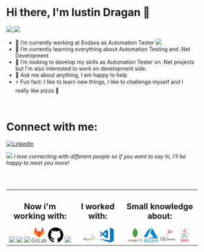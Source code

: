 # Hi there, I'm Iustin Dragan 👋
<a href ="">
  <img src = "https://komarev.com/ghpvc/?username=IustinDragan">
</a>
<a href ="">
  <img src = "https://img.shields.io/github/followers/IustinDragan?style=social">
</a>
<!--
**IustinDragan/IustinDragan** is a ✨ _special_ ✨ repository because its `README.md` (this file) appears on your GitHub profile.
Here are some ideas to get you started:
-->

- 🔭 I’m currently working at Endava as Automation Tester <img src = "https://camo.githubusercontent.com/63371d36886ee658f5a97401f393e1ab1684b2fd3de674b8f5efc7d410b2a3d0/68747470733a2f2f6d656469612e67697068792e636f6d2f6d656469612f57556c706c634d704f43456d5447427442572f67697068792e676966" width="100"> 
- 🌱 I’m currently learning everything about Automation Testing and .Net Development
- 👯 I’m looking to develop my skills as Automation Tester on .Net projects but I'm also interested to work on development side.
- 💬 Ask me about anything, I am happy to help
- ⚡ Fun fact: I like to learn new things, I like to challenge myself and I really like pizza 🍕
<br>

# Connect with me:

<a href="https://www.linkedin.com/in/iustin-dragan/" >
  <img src="https://logos-world.net/wp-content/uploads/2020/05/Linkedin-Logo.png" alt="LinkedIn" width="90">
</a>

<img src = "https://camo.githubusercontent.com/ec0df7b334d15078e980be8f26f35f1bd6f004eaa4a121db42fed361360c1817/68747470733a2f2f6d656469612e67697068792e636f6d2f6d656469612f4c6e516a7057614f4e386e68723231764e572f67697068792e676966" width="50">   _I love connecting with different people so if you want to say hi, I'll be happy to meet you more!_ 

<br>
<br>
 <body>
  <table align="center">
    <tr>
      <td> 
        <h2 align="center">Now i'm working with: </h2>
        <div align="center">
          <img src ="https://upload.wikimedia.org/wikipedia/commons/4/4f/Csharp_Logo.png" width="40">
          <img src = "https://media.trustradius.com/product-logos/Op/vu/688CFEVSSPPH.PNG" width="40">
          <img src = "https://upload.wikimedia.org/wikipedia/commons/thumb/2/2c/Visual_Studio_Icon_2022.svg/1024px-Visual_Studio_Icon_2022.svg.png" width="40">
          <img src = "https://github.com/nuyonu/nuyonu/raw/master/assets/images/gitlab.png" width ="40">
          <img src ="https://github.com/nuyonu/nuyonu/raw/master/assets/images/github.png" width="40">
          <img src ="https://th.bing.com/th/id/R.021141ea18ec59e21e555807dd4fb380?rik=Ez5IHZk%2f28amSg&riu=http%3a%2f%2ftaasha.tech%2fwp-content%2fuploads%2f2019%2f10%2fSelenium.png&ehk=uByEChZk%2fdVYB9i5SF9LollQBsO3Z5fb4ENPoxxly7M%3d&risl=&pid=ImgRaw&r=0" width ="80">
        </div>
      </td>
      <td> 
        <h2 align="center">I worked with: </h2> 
        <div align="center">
          <img src = "https://github.com/nuyonu/nuyonu/raw/master/assets/images/mysql.png" width="40">
          <img src = "https://github.com/nuyonu/nuyonu/raw/master/assets/images/vscode.png" width="40">
        </div>
      </td>
      <td> 
        <h2 align="center">Small knowledge about: </h2> 
        <div align="center">
          <img src = "https://github.com/nuyonu/nuyonu/raw/master/assets/images/mongodb.png" width="40">
          <img src = "https://github.com/nuyonu/nuyonu/raw/master/assets/images/azure.png" width="40">
          <img src = "https://github.com/nuyonu/nuyonu/raw/master/assets/images/sqlserver.png" width ="40">
          <img src = "https://github.com/nuyonu/nuyonu/raw/master/assets/images/java.png" width="40">
        </div>
      </td>
    </tr>
  </table>
</body>
